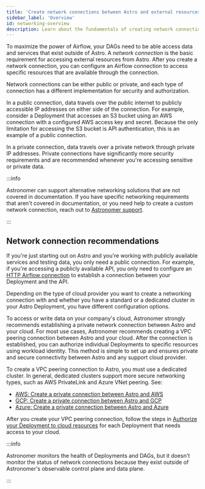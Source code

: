 ```yaml
---
title: 'Create network connections between Astro and external resources'
sidebar_label: 'Overview'
id: networking-overview
description: Learn about the fundamentals of creating network connections from Astro.
---
```


To maximize the power of Airflow, your DAGs need to be able access data and services that exist outside of Astro. A _network connection_ is the basic requirement for accessing external resources from Astro. After you create a network connection, you can configure an Airflow connection to access specific resources that are available through the connection.

Network connections can be either public or private, and each type of connection has a different implementation for security and authorization.

In a public connection, data travels over the public internet to publicly accessible IP addresses on either side of the connection. For example, consider a Deployment that accesses an S3 bucket using an AWS connection with a configured AWS access key and secret. Because the only limitation for accessing the S3 bucket is API authentication, this is an example of a public connection.

In a private connection, data travels over a private network through private IP addresses. Private connections have significantly more security requirements and are recommended whenever you're accessing sensitive or private data.

:::info

Astronomer can support alternative networking solutions that are not covered in documentation. If you have specific networking requirements that aren't covered in documentation, or you need help to create a custom network connection, reach out to [Astronomer support](https://cloud.astronomer.io/open-support-request).

:::

## Network connection recommendations

If you're just starting out on Astro and you're working with publicly available services and testing data, you only need a public connection. For example, if you're accessing a publicly available API, you only need to configure an [HTTP Airflow connection](https://airflow.apache.org/docs/apache-airflow-providers-http/stable/connections/http.html) to establish a connection between your Deployment and the API.

Depending on the type of cloud provider you want to create a networking connection with and whether you have a standard or a dedicated cluster in your Astro Deployment, you have different configuration options.

To access or write data on your company's cloud, Astronomer strongly recommends establishing a private network connection between Astro and your cloud. For most use cases, Astronomer recommends creating a VPC peering connection between Astro and your cloud. After the connection is established, you can authorize individual Deployments to specific resources using workload identity. This method is simple to set up and ensures private and secure connectivity between Astro and any support cloud provider.

To create a VPC peering connection to Astro, you must use a dedicated cluster. In general, dedicated clusters support more secure networking types, such as AWS PrivateLink and Azure VNet peering. See:

- [AWS: Create a private connection between Astro and AWS](connect-aws.md?tab=VPC%20peering#create-a-private-connection-between-astro-and-aws)
- [GCP: Create a private connection between Astro and GCP](connect-gcp.md?tab=VPC%20peering#create-a-private-connection-between-astro-and-gcp)
- [Azure: Create a private connection between Astro and Azure](connect-azure.md?tab=VNet%20peering#create-a-private-connection-between-astro-and-azure)

After you create your VPC peering connection, follow the steps in [Authorize your Deployment to cloud resources](authorize-deployments-to-your-cloud.md) for each Deployment that needs access to your cloud.

:::info

Astronomer monitors the health of Deployments and DAGs, but it doesn't monitor the status of network connections because they exist outside of Astronomer's observable control plane and data plane.

:::